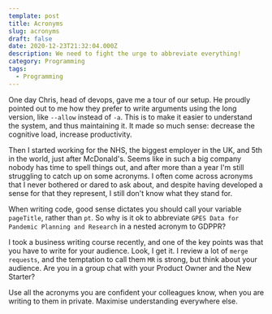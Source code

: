 ```yaml
---
template: post
title: Acronyms
slug: acronyms
draft: false
date: 2020-12-23T21:32:04.000Z
description: We need to fight the urge to abbreviate everything!
category: Programming
tags:
  - Programming
---
```

One day Chris, head of devops, gave me a tour of our setup. He proudly pointed out to me how they prefer to write arguments using the long version, like `--allow` instead of `-a`. This is to make it easier to understand the system, and thus maintaining it. It made so much sense: decrease the cognitive load, increase productivity.

Then I started working for the NHS, the biggest employer in the UK, and 5th in the world, just after McDonald's. Seems like in such a big company nobody has time to spell things out, and after more than a year I'm still struggling to catch up on some acronyms. I often come across acronyms that I never bothered or dared to ask about, and despite having developed a sense for that they represent, I still don't know what they stand for.

When writing code, good sense dictates you should call your variable `pageTitle`, rather than `pt`. So why is it ok to abbreviate `GPES Data for Pandemic Planning and Research` in a nested acronym to GDPPR?

I took a business writing course recently, and one of the key points was that you have to write for your audience. Look, I get it. I review a lot of `merge requests`, and the temptation to call them `MR` is strong, but think about your audience. Are you in a group chat with your Product Owner and the New Starter?

Use all the acronyms you are confident your colleagues know, when you are writing to them in private. Maximise understanding everywhere else.